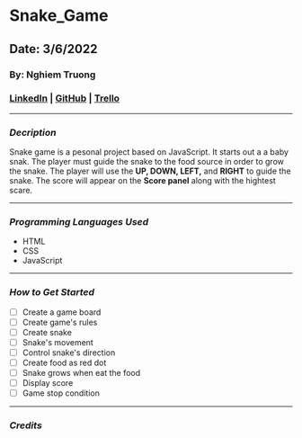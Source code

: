 # Snake_Game

## Date: 3/6/2022

### By: Nghiem Truong

### [LinkedIn](https://www.linkedin.com/in/nghiem-v-truong/) | [GitHub](https://github.com/vinhnghiemcr) | [Trello](https://trello.com/b/MZAdbEZU/snakegame)

---

### **_Decription_**

Snake game is a pesonal project based on JavaScript. It starts out a a baby snak. The player must guide the snake to the food source in order to grow the snake. The player will use the **UP, DOWN, LEFT,** and **RIGHT** to guide the snake. The score will appear on the **Score panel** along with the hightest scare.

---

### **_Programming Languages Used_**

- HTML
- CSS
- JavaScript

---

### **_How to Get Started_**

- [ ] Create a game board
- [ ] Create game's rules
- [ ] Create snake
- [ ] Snake's movement
- [ ] Control snake's direction
- [ ] Create food as red dot
- [ ] Snake grows when eat the food
- [ ] Display score
- [ ] Game stop condition

---

### **_Credits_**

<!-- Cat Images: [DuckDuckGo](https://duckduckgo.com/?t=h_)<br />
Markdown Guide: [ia.net](https://ia.net/writer/support/general/markdown-guide)<br />
Markdown Cheatsheet: [GitHub](https://docs.github.com/en/rest/reference/markdown) -->
